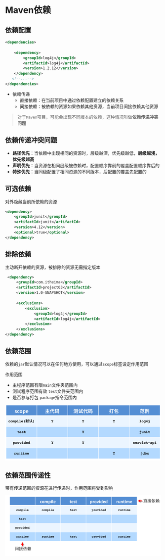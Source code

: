 # Maven依赖

## 依赖配置

```xml
<dependencies>
    
    <dependency>
        <groupId>log4j</groupId>
        <artifactId>log4j</artifactId>
        <version>1.2.12</version>
    </dependency>
   <!--...-->
</dependencies>
```

* 依赖传递
  * 直接依赖：在当前项目中通过依赖配置建立的依赖关系
  * 间接依赖：被依赖的资源如果依赖其他资源，当前项目间接依赖其他资源

> 对于`Maven`项目，可能会出现不同版本的依赖，这种情况叫做**依赖传递冲突问题**

## 依赖传递冲突问题

* **路径优先**：当依赖中出现相同的资源时，层级越深，优先级越低，**层级越浅，优先级越高**
* **声明优先**：当资源在相同层级被依赖时，配置顺序靠前的覆盖配置顺序靠后的
* **特殊优先**：当同级配置了相同资源的不同版本，后配置的覆盖先配置的

## 可选依赖

对外隐藏当前所依赖的资源

```xml
<dependency>
    <groupId>junit</groupId>
    <artifactId>junit</artifactId>
    <version>4.12</version>
    <optional>true</optional>
</dependency>
```

## 排除依赖

主动断开依赖的资源，被排除的资源无需指定版本

```xml
 <dependency>
     <groupId>com.itheima</groupId>
     <artifactId>project03</artifactId>
     <version>1.0-SNAPSHOT</version>
     
     <exclusions>
         <exclusion>
             <groupId>log4j</groupId>
             <artifactId>log4j</artifactId>
         </exclusion>
     </exclusions>
</dependency>
```

## 依赖范围

依赖的`jar`默认情况可以在任何地方使用，可以通过`scope`标签设定作用范围

作用范围

* 主程序范围有限`main`文件夹范围内
* 测试程序范围有效 `test`文件夹范围内
* 是否参与打包 `package`指令范围内

![](img\scope.png)

## 依赖范围传递性

带有传递范围的资源在进行传递时，作用范围将受到影响

![](img/scope2.png)



